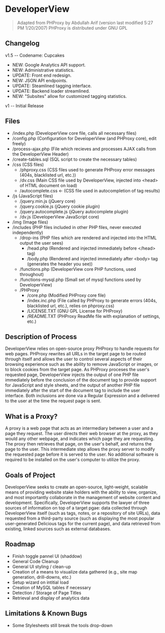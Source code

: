# DeveloperView

> Adapted from PHProxy by Abdullah Arif (version last modified 5:27 PM 1/20/2007) PHProxy is distributed under GNU GPL

## Changelog
v1.5 -- Codename: Cupcakes 

* NEW: Google Analytics API support.
* NEW: Administrative statistics.
* UPDATE: Front end redesign.
* NEW: JSON API endpoints.
* UPDATE: Steamlined tagging interface.
* UPDATE: Backend loader streamlined.
* NEW: "Subsites" allow for customized tagging statistics.

v1 -- Initial Release 	

	
## Files

* /index.php (DeveloperView core file, calls all necessary files)
* /config.php (Configuration for DeveloperView (and PHProxy core), edit freely)
* /process-ajax.php (File which recieves and processes AJAX calls from the DeveloperView Header)
* /create-tables.sql (SQL script to create the necessary tables)
* /css (CSS files)
   * /phproxy.css (CSS files used to generate PHProxy error messages (404s, blacklisted url, etc.))
   * /dv.css (Main CSS file used by DeveloperView, injected into \<head\> of HTML document on load)
   * /autocomplete.css		<- (CSS file used in autocompletion of tag results)
* /js (JavaScript files)
   * /jquery.min.js (jQuery core)
   * /jquery.cookie.js (jQuery cookie plugin)
   * /jquery.autocomplete.js (jQuery autocomplete plugin)
   * /dv.js (DeveloperView JavaScript core)
* /img (Image files)
* /includes (PHP files included in other PHP files, never executed independently)
   * /drop-ins (PHP files which are rendered and injected into the HTML output the user sees)
      * /head.php (Rendered and injected immediately before \</head\> tag)
      * /body.php (Rendered and injected immediately after \<body\> tag (generates the header you see))
   * /functions.php (DeveloperView core PHP functions, used throughout)
   * /functions-mysql.php (Small set of mysql functions used by DeveloperView)
   * /PHProxy
      *	/core.php (Modified PHProxy core file)
      * /index.inc.php (File called by PHProxy to generate errors (404s, blacklisted url, etc.), relies on phproxy.css)
      * /LICENSE.TXT (GNU GPL License for PHProxy)
      * /README.TXT (PHProxy ReadMe file with explanation of settings, etc.)
			
## Description of Process

DeveloperView relies on open-source proxy PHProxy to handle requests for web pages.  PHProxy rewrites all URLs in the target page to be routed through itself and allows the user to control several aspects of their browsing experience such as the ability to remove JavaScript or images, or to block cookies from the target page.  As PHProxy proceses the user's requested page, DeveloperView injects the output of one PHP file immediately before the conclusion of the document <head> tag to provide support for JavaScript and style sheets, and the output of another PHP file immediately after the start of the document <body> tag to include the user interface.  Both inclusions are done via a Regular Expression and a delivered to the user at the time the request page is sent.

## What is a Proxy?

A proxy is a web page that acts as an intermediary between a user and a page they request.  The user directs their web browser at the proxy, as they would any other webpage, and indicates which page they are requesting.  The proxy then retrieves that page, on the user's behalf, and returns the page to the user.  This intermediate step allows the proxy server to modify the requested page before it is served to the user.  No additional software is required to be installed on the user's computer to utilize the proxy.
	
## Goals of Project

DeveloperView seeks to create an open-source, light-weight, scalable means of providing website stake holders with the ability to view, organize, and most importantly collaborate in the management of website content and development. Specifically, DeveloperView supports the lawyer of three sources of information on top of a target pgae: data collected through DeveloperView itself (such as tags, notes, or a repository of site URLs), data requested from a third-party source (such as displaying the most popular user-generated Delicious tags for the current page), and data retrieved from existing, linked sources such as external databases.

## Roadmap
* Finish toggle pannel UI (shaddow)
* General Code Cleanup
* General UI styling / clean-up
* Creation of a means to visualize data gathered (e.g., site map generation, drill-downs, etc.)
* Setup wizard on intitial load
* Creation of MySQL tables if necessary
* Detection / Storage of Page Titles
* Retrieval and display of analytics data

## Limitations & Known Bugs
* Some Stylesheets still break the tools drop-down

